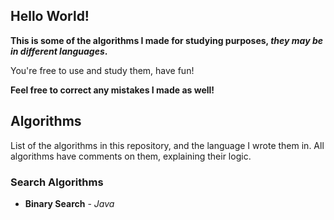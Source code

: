 ## Hello World!
**This is some of the algorithms I made for studying purposes, *they may be in different languages*.**

You're free to use and study them, have fun!

**Feel free to correct any mistakes I made as well!**

## Algorithms
List of the algorithms in this repository, and the language I wrote them in. All algorithms have comments on them, explaining their logic.
### Search Algorithms
- **Binary Search** - *Java*